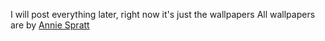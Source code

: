 I will post everything later, right now it's just the wallpapers
All wallpapers are by [Annie Spratt](https://www.instagram.com/anniespratt)
